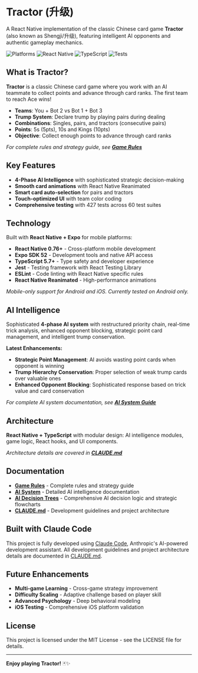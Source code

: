 # Tractor (升级)

A React Native implementation of the classic Chinese card game **Tractor** (also known as Shengji/升级), featuring intelligent AI opponents and authentic gameplay mechanics.

![Platforms](https://img.shields.io/badge/Platforms-Android%20%7C%20iOS-blue)
![React Native](https://img.shields.io/badge/React%20Native-Expo-blue)
![TypeScript](https://img.shields.io/badge/TypeScript-Strict-green)
![Tests](https://img.shields.io/badge/Tests-315%20Passing-brightgreen)

## What is Tractor?

**Tractor** is a classic Chinese card game where you work with an AI teammate to collect points and advance through card ranks. The first team to reach Ace wins!

- **Teams**: You + Bot 2 vs Bot 1 + Bot 3  
- **Trump System**: Declare trump by playing pairs during dealing
- **Combinations**: Singles, pairs, and tractors (consecutive pairs)
- **Points**: 5s (5pts), 10s and Kings (10pts)
- **Objective**: Collect enough points to advance through card ranks

*For complete rules and strategy guide, see **[Game Rules](docs/GAME_RULES.md)***

## Key Features

- **4-Phase AI Intelligence** with sophisticated strategic decision-making
- **Smooth card animations** with React Native Reanimated
- **Smart card auto-selection** for pairs and tractors
- **Touch-optimized UI** with team color coding
- **Comprehensive testing** with 427 tests across 60 test suites

## Technology

Built with **React Native + Expo** for mobile platforms:
- **React Native 0.76+** - Cross-platform mobile development
- **Expo SDK 52** - Development tools and native API access
- **TypeScript 5.7+** - Type safety and developer experience
- **Jest** - Testing framework with React Testing Library
- **ESLint** - Code linting with React Native specific rules
- **React Native Reanimated** - High-performance animations

*Mobile-only support for Android and iOS. Currently tested on Android only.*

## AI Intelligence

Sophisticated **4-phase AI system** with restructured priority chain, real-time trick analysis, enhanced opponent blocking, strategic point card management, and intelligent trump conservation.

**Latest Enhancements:**
- **Strategic Point Management**: AI avoids wasting point cards when opponent is winning
- **Trump Hierarchy Conservation**: Proper selection of weak trump cards over valuable ones
- **Enhanced Opponent Blocking**: Sophisticated response based on trick value and card conservation

*For complete AI system documentation, see **[AI System Guide](docs/AI_SYSTEM.md)***

## Architecture

**React Native + TypeScript** with modular design: AI intelligence modules, game logic, React hooks, and UI components.

*Architecture details are covered in **[CLAUDE.md](CLAUDE.md)***

## Documentation

- **[Game Rules](docs/GAME_RULES.md)** - Complete rules and strategy guide
- **[AI System](docs/AI_SYSTEM.md)** - Detailed AI intelligence documentation
- **[AI Decision Trees](docs/AI_DECISION_TREE.md)** - Comprehensive AI decision logic and strategic flowcharts
- **[CLAUDE.md](CLAUDE.md)** - Development guidelines and project architecture

## Built with Claude Code

This project is fully developed using [Claude Code](https://claude.ai/code), Anthropic's AI-powered development assistant. All development guidelines and project architecture details are documented in [CLAUDE.md](CLAUDE.md).

## Future Enhancements

- **Multi-game Learning** - Cross-game strategy improvement
- **Difficulty Scaling** - Adaptive challenge based on player skill
- **Advanced Psychology** - Deep behavioral modeling
- **iOS Testing** - Comprehensive iOS platform validation

## License

This project is licensed under the MIT License - see the LICENSE file for details.

---

**Enjoy playing Tractor!** 🃏✨